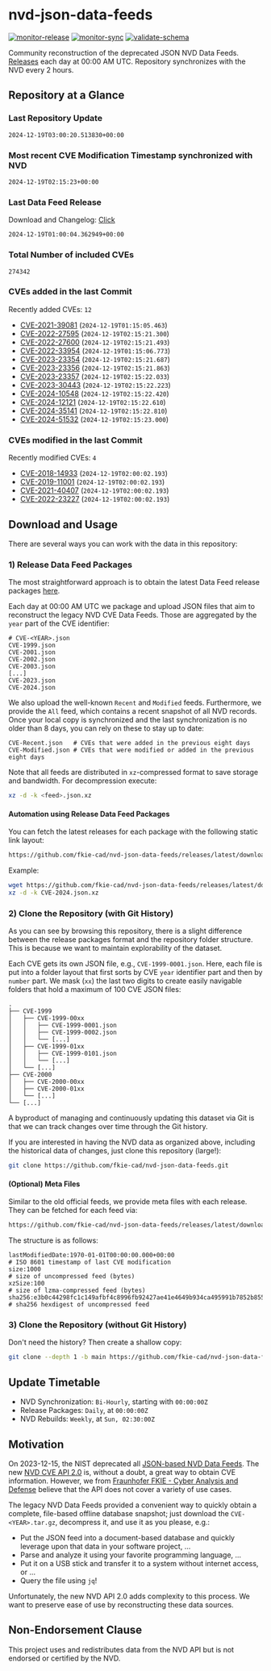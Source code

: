 # nvd-json-data-feeds

[![monitor-release](https://github.com/fkie-cad/nvd-json-data-feeds/actions/workflows/monitor_release.yml/badge.svg)](https://github.com/fkie-cad/nvd-json-data-feeds/actions/workflows/monitor_release.yml)
[![monitor-sync](https://github.com/fkie-cad/nvd-json-data-feeds/actions/workflows/monitor_sync.yml/badge.svg)](https://github.com/fkie-cad/nvd-json-data-feeds/actions/workflows/monitor_sync.yml)
[![validate-schema](https://github.com/fkie-cad/nvd-json-data-feeds/actions/workflows/validate_schema.yml/badge.svg)](https://github.com/fkie-cad/nvd-json-data-feeds/actions/workflows/validate_schema.yml)

Community reconstruction of the deprecated JSON NVD Data Feeds.
[Releases](https://github.com/fkie-cad/nvd-json-data-feeds/releases/latest) each day at 00:00 AM UTC.
Repository synchronizes with the NVD every 2 hours.

## Repository at a Glance

### Last Repository Update

```plain
2024-12-19T03:00:20.513830+00:00
```

### Most recent CVE Modification Timestamp synchronized with NVD

```plain
2024-12-19T02:15:23+00:00
```

### Last Data Feed Release

Download and Changelog: [Click](https://github.com/fkie-cad/nvd-json-data-feeds/releases/latest)

```plain
2024-12-19T01:00:04.362949+00:00
```

### Total Number of included CVEs

```plain
274342
```

### CVEs added in the last Commit

Recently added CVEs: `12`

- [CVE-2021-39081](CVE-2021/CVE-2021-390xx/CVE-2021-39081.json) (`2024-12-19T01:15:05.463`)
- [CVE-2022-27595](CVE-2022/CVE-2022-275xx/CVE-2022-27595.json) (`2024-12-19T02:15:21.300`)
- [CVE-2022-27600](CVE-2022/CVE-2022-276xx/CVE-2022-27600.json) (`2024-12-19T02:15:21.493`)
- [CVE-2022-33954](CVE-2022/CVE-2022-339xx/CVE-2022-33954.json) (`2024-12-19T01:15:06.773`)
- [CVE-2023-23354](CVE-2023/CVE-2023-233xx/CVE-2023-23354.json) (`2024-12-19T02:15:21.687`)
- [CVE-2023-23356](CVE-2023/CVE-2023-233xx/CVE-2023-23356.json) (`2024-12-19T02:15:21.863`)
- [CVE-2023-23357](CVE-2023/CVE-2023-233xx/CVE-2023-23357.json) (`2024-12-19T02:15:22.033`)
- [CVE-2023-30443](CVE-2023/CVE-2023-304xx/CVE-2023-30443.json) (`2024-12-19T02:15:22.223`)
- [CVE-2024-10548](CVE-2024/CVE-2024-105xx/CVE-2024-10548.json) (`2024-12-19T02:15:22.420`)
- [CVE-2024-12121](CVE-2024/CVE-2024-121xx/CVE-2024-12121.json) (`2024-12-19T02:15:22.610`)
- [CVE-2024-35141](CVE-2024/CVE-2024-351xx/CVE-2024-35141.json) (`2024-12-19T02:15:22.810`)
- [CVE-2024-51532](CVE-2024/CVE-2024-515xx/CVE-2024-51532.json) (`2024-12-19T02:15:23.000`)


### CVEs modified in the last Commit

Recently modified CVEs: `4`

- [CVE-2018-14933](CVE-2018/CVE-2018-149xx/CVE-2018-14933.json) (`2024-12-19T02:00:02.193`)
- [CVE-2019-11001](CVE-2019/CVE-2019-110xx/CVE-2019-11001.json) (`2024-12-19T02:00:02.193`)
- [CVE-2021-40407](CVE-2021/CVE-2021-404xx/CVE-2021-40407.json) (`2024-12-19T02:00:02.193`)
- [CVE-2022-23227](CVE-2022/CVE-2022-232xx/CVE-2022-23227.json) (`2024-12-19T02:00:02.193`)


## Download and Usage

There are several ways you can work with the data in this repository:

### 1) Release Data Feed Packages

The most straightforward approach is to obtain the latest Data Feed release packages [here](https://github.com/fkie-cad/nvd-json-data-feeds/releases/latest).

Each day at 00:00 AM UTC we package and upload JSON files that aim to reconstruct the legacy NVD CVE Data Feeds.
Those are aggregated by the `year` part of the CVE identifier:

```
# CVE-<YEAR>.json
CVE-1999.json
CVE-2001.json
CVE-2002.json
CVE-2003.json
[...]
CVE-2023.json
CVE-2024.json
```

We also upload the well-known `Recent` and `Modified` feeds.
Furthermore, we provide the `All` feed, which contains a recent snapshot of all NVD records.
Once your local copy is synchronized and the last synchronization is no older than 8 days, you can rely on these to stay up to date:

```plain
CVE-Recent.json   # CVEs that were added in the previous eight days
CVE-Modified.json # CVEs that were modified or added in the previous eight days
```

Note that all feeds are distributed in `xz`-compressed format to save storage and bandwidth.
For decompression execute:

```sh
xz -d -k <feed>.json.xz
```

#### Automation using Release Data Feed Packages

You can fetch the latest releases for each package with the following static link layout:

```sh
https://github.com/fkie-cad/nvd-json-data-feeds/releases/latest/download/CVE-<YEAR>.json.xz
```

Example:

```sh
wget https://github.com/fkie-cad/nvd-json-data-feeds/releases/latest/download/CVE-2024.json.xz
xz -d -k CVE-2024.json.xz
```

### 2) Clone the Repository (with Git History)

As you can see by browsing this repository, there is a slight difference between the release packages format and the repository folder structure.
This is because we want to maintain explorability of the dataset.

Each CVE gets its own JSON file, e.g., `CVE-1999-0001.json`.
Here, each file is put into a folder layout that first sorts by CVE `year` identifier part and then by `number` part.
We mask (`xx`) the last two digits to create easily navigable folders that hold a maximum of 100 CVE JSON files:

```plain
.
├── CVE-1999
│   ├── CVE-1999-00xx
│   │   ├── CVE-1999-0001.json
│   │   ├── CVE-1999-0002.json
│   │   └── [...]
│   ├── CVE-1999-01xx
│   │   ├── CVE-1999-0101.json
│   │   └── [...]
│   └── [...]
├── CVE-2000
│   ├── CVE-2000-00xx
│   ├── CVE-2000-01xx
│   └── [...]
└── [...]
```

A byproduct of managing and continuously updating this dataset via Git is that we can track changes over time through the Git history.

If you are interested in having the NVD data as organized above, including the historical data of changes, just clone this repository (large!):

```sh
git clone https://github.com/fkie-cad/nvd-json-data-feeds.git
```

#### (Optional) Meta Files

Similar to the old official feeds, we provide meta files with each release. They can be fetched for each feed via:

```sh
https://github.com/fkie-cad/nvd-json-data-feeds/releases/latest/download/CVE-<YEAR>.meta
```

The structure is as follows:

```plain
lastModifiedDate:1970-01-01T00:00:00.000+00:00                          # ISO 8601 timestamp of last CVE modification
size:1000                                                               # size of uncompressed feed (bytes)
xzSize:100                                                              # size of lzma-compressed feed (bytes)
sha256:e3b0c44298fc1c149afbf4c8996fb92427ae41e4649b934ca495991b7852b855 # sha256 hexdigest of uncompressed feed
```

### 3) Clone the Repository (without Git History)

Don't need the history? Then create a shallow copy:

```sh
git clone --depth 1 -b main https://github.com/fkie-cad/nvd-json-data-feeds.git
```


## Update Timetable

* NVD Synchronization: `Bi-Hourly`, starting with `00:00:00Z`
* Release Packages: `Daily`, at `00:00:00Z`
* NVD Rebuilds: `Weekly`, at `Sun, 02:30:00Z`


## Motivation

On 2023-12-15, the NIST deprecated all [JSON-based NVD Data Feeds](https://nvd.nist.gov/vuln/data-feeds#divRetirementBanner-1).
The new [NVD CVE API 2.0](https://nvd.nist.gov/developers/vulnerabilities) is, without a doubt, a great way to obtain CVE information.
However, we from [Fraunhofer FKIE - Cyber Analysis and Defense](https://www.fkie.fraunhofer.de/en/departments/cad.html) believe that the API does not cover a variety of use cases.

The legacy NVD Data Feeds provided a convenient way to quickly obtain a complete, file-based offline database snapshot; just download the `CVE-<YEAR>.tar.gz`, decompress it, and use it as you please, e.g.:

- Put the JSON feed into a document-based database and quickly leverage upon that data in your software project, ...
- Parse and analyze it using your favorite programming language, ...
- Put it on a USB stick and transfer it to a system without internet access, or ...
- Query the file using `jq`!

Unfortunately, the new NVD API 2.0 adds complexity to this process.
We want to preserve ease of use by reconstructing these data sources.

## Non-Endorsement Clause

This project uses and redistributes data from the NVD API but is not endorsed or certified by the NVD.